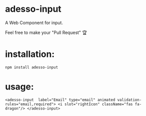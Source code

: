 # adesso-input
A Web Component for input.

Feel free to make your "Pull Request" 🏆

  # installation:
  `npm install adesso-input`
  
  # usage:
  `
  <adesso-input 
    label="Email"
    type="email"
    animated
    validation-rules="email,required">
      <i slot="rightIcon" className="fas fa-dragon"/>
  </adesso-input>
  `


